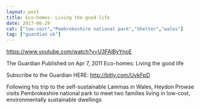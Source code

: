 ```yaml
---
layout: post
title: Eco-homes- Living the good life
date: 2017-06-29
cat: ["low-cost","Pembrokeshire national park","Shelter","wales"]
tag: ["guardian uk"]
---
```


https://www.youtube.com/watch?v=U3FAlByYnoE

The Guardian
Published on Apr 7, 2011
Eco-homes: Living the good life

Subscribe to the Guardian HERE: http://bitly.com/UvkFpD

Following his trip to the self-sustainable Lammas in Wales, Heydon Prowse visits Pembrokeshire national park to meet two families living in low-cost, environmentally sustainable dwellings